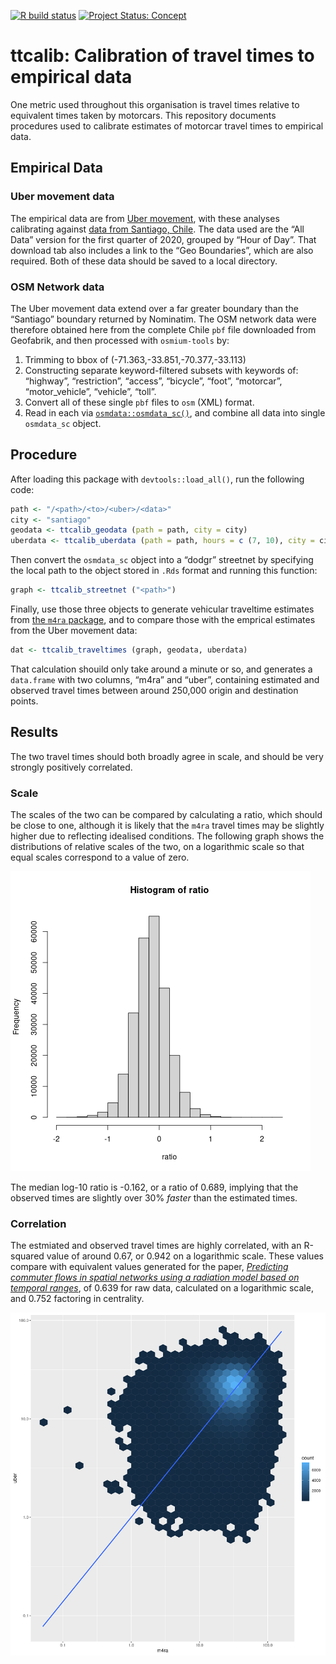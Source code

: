 [![R build
status](https://github.com/UrbanAnalyst/ttcalib/workflows/R-CMD-check/badge.svg)](https://github.com/UrbanAnalyst/ttcalib/actions?query=workflow%3AR-CMD-check)
[![Project Status:
Concept](https://www.repostatus.org/badges/latest/concept.svg)](https://www.repostatus.org/#concept)

# ttcalib: Calibration of travel times to empirical data

One metric used throughout this organisation is travel times relative to
equivalent times taken by motorcars. This repository documents
procedures used to calibrate estimates of motorcar travel times to
empirical data.

## Empirical Data

### Uber movement data

The empirical data are from [Uber movement](https://movement.uber.com/),
with these analyses calibrating against [data from Santiago,
Chile](https://movement.uber.com/explore/santiago/travel-times?lang=en-US).
The data used are the “All Data” version for the first quarter of 2020,
grouped by “Hour of Day”. That download tab also includes a link to the
“Geo Boundaries”, which are also required. Both of these data should be
saved to a local directory.

### OSM Network data

The Uber movement data extend over a far greater boundary than the
“Santiago” boundary returned by Nominatim. The OSM network data were
therefore obtained here from the complete Chile `pbf` file downloaded
from Geofabrik, and then processed with `osmium-tools` by:

1.  Trimming to bbox of (-71.363,-33.851,-70.377,-33.113)
2.  Constructing separate keyword-filtered subsets with keywords of:
    “highway”, “restriction”, “access”, “bicycle”, “foot”, “motorcar”,
    “motor_vehicle”, “vehicle”, “toll”.
3.  Convert all of these single `pbf` files to `osm` (XML) format.
4.  Read in each via
    [`osmdata::osmdata_sc()`](https://docs.ropensci.org/osmdata/reference/osmdata_sc.html),
    and combine all data into single `osmdata_sc` object.

## Procedure

After loading this package with `devtools::load_all()`, run the
following code:

``` r
path <- "/<path>/<to>/<uber>/<data>"
city <- "santiago"
geodata <- ttcalib_geodata (path = path, city = city)
uberdata <- ttcalib_uberdata (path = path, hours = c (7, 10), city = city)
```

Then convert the `osmdata_sc` object into a “dodgr” streetnet by
specifying the local path to the object stored in `.Rds` format and
running this function:

``` r
graph <- ttcalib_streetnet ("<path>")
```

Finally, use those three objects to generate vehicular traveltime
estimates from [the `m4ra`
package](https://github.com/atfut%20ures/m4ra), and to compare those
with the emprical estimates from the Uber movement data:

``` r
dat <- ttcalib_traveltimes (graph, geodata, uberdata)
```

That calculation shouild only take around a minute or so, and generates
a `data.frame` with two columns, “m4ra” and “uber”, containing estimated
and observed travel times between around 250,000 origin and destination
points.

## Results

The two travel times should both broadly agree in scale, and should be
very strongly positively correlated.

### Scale

The scales of the two can be compared by calculating a ratio, which
should be close to one, although it is likely that the `m4ra` travel
times may be slightly higher due to reflecting idealised conditions. The
following graph shows the distributions of relative scales of the two,
on a logarithmic scale so that equal scales correspond to a value of
zero.

![](man/figures/scale-hist.png)

The median log-10 ratio is -0.162, or a ratio of 0.689, implying that
the observed times are slightly over 30% *faster* than the estimated
times.

### Correlation

The estmiated and observed travel times are highly correlated, with an
R-squared value of around 0.67, or 0.942 on a logarithmic scale. These
values compare with equivalent values generated for the paper,
[*Predicting commuter flows in spatial networks using a radiation model
based on temporal ranges*](https://www.nature.com/articles/ncomms6347),
of 0.639 for raw data, calculated on a logarithmic scale, and 0.752
factoring in centrality.

![](man/figures/correlation.png)
